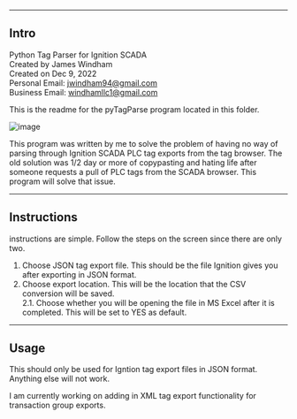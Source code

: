 -------------
Intro
-------------

Python Tag Parser for Ignition SCADA</br>
Created by James Windham</br>
Created on Dec 9, 2022</br>
Personal Email: jwindham94@gmail.com</br>
Business Email: windhamllc1@gmail.com</br>


This is the readme for the pyTagParse program located in this folder.

![image](https://user-images.githubusercontent.com/25441533/206825520-ecbde5b2-f7cb-4ee5-baef-ab9bcd10b5e2.png)

This program was written by me to solve the problem of having no way of parsing through Ignition SCADA PLC tag exports from the tag browser. The old solution was 1/2 day or more of copypasting and hating life after someone requests a pull of PLC tags from the SCADA browser. This program will solve that issue.

-------------
Instructions
-------------

instructions are simple. Follow the steps on the screen since there are only two.

1. Choose JSON tag export file. This should be the file Ignition gives you after exporting in JSON format.</br>
2. Choose export location. This will be the location that the CSV conversion will be saved.</br>
  2.1. Choose whether you will be opening the file in MS Excel after it is completed. This will be set to YES as default.</br>
  
-------------
Usage
-------------

This should only be used for Igntion tag export files in JSON format. Anything else will not work.

I am currently working on adding in XML tag export functionality for transaction group exports.

